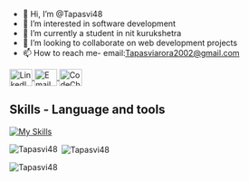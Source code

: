 - 👋 Hi, I’m @Tapasvi48
- 👀 I’m interested in software development
- 🌱 I’m currently a student in nit kurukshetra
- 💞️ I’m looking to collaborate on web development projects
- 📫 How to reach me-   email:Tapasviarora2002@gmail.com

<!---
Tapasvi48/Tapasvi48 is a ✨ special ✨ repository because its `README.md` (this file) appears on your GitHub profile.
You can click the Preview link to take a look at your changes.
--->

<p align="left">
  <a href="https://www.linkedin.com/in/tapasvi-arora-558092144/" target="_blank">
    <img align="center" src="https://raw.githubusercontent.com/rahuldkjain/github-profile-readme-generator/master/src/images/icons/Social/linked-in-alt.svg" alt="LinkedIn" height="30" width="40" />
  </a>
  <a href="mailto:Tapasviarora2002@gmail.com" target="_blank">
    <img align="center" src="https://raw.githubusercontent.com/rahuldkjain/github-profile-readme-generator/master/src/images/icons/Social/google.svg" alt="Email" height="30" width="40" />
  </a>
  <a href="https://www.codechef.com/users/tapasvi54" target="_blank">
    <img align="center" src="https://cdn.codechef.com/sites/all/themes/abessive/logo.svg" alt="CodeChef" height="30" width="40" />
  </a>
</p>


## Skills - Language and tools
[![My Skills](https://skillicons.dev/icons?i=react,html,css,javascript,nodejs,expressjs,mongo,tailwind,git,github,vscode,linux,ts,postman,mysql.&theme=light)](https://skillicons.dev)
<!--social stats -->
<p><img align="left" src="https://github-readme-stats.vercel.app/api/top-langs?username=Tapasvi48&show_icons=true&locale=en&layout=compact" alt="Tapasvi48" /></p>

<p>&nbsp;<img align="center" src="https://github-readme-stats.vercel.app/api?username=Tapasvi48&show_icons=true&locale=en" alt="Tapasvi48" /></p>

<p><img align="center" src="https://github-readme-streak-stats.herokuapp.com/?user=Tapasvi48&" alt="Tapasvi48" /></p>

